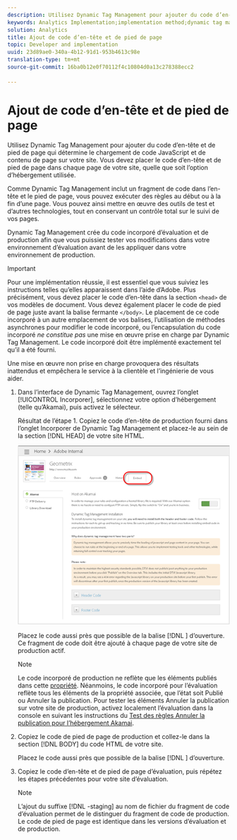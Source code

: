 ```yaml
---
description: Utilisez Dynamic Tag Management pour ajouter du code d’en-tête et de pied de page qui détermine le chargement de code JavaScript et de contenu de page sur votre site. Vous devez placer le code d’en-tête et de pied de page dans chaque page de votre site, quelle que soit l’option d’hébergement utilisée.
keywords: Analytics Implementation;implementation method;dynamic tag management;dtm;code;page code;header code;footer code;embed code;embed tab;embed
solution: Analytics
title: Ajout de code d’en-tête et de pied de page
topic: Developer and implementation
uuid: 23d89ae0-340a-4b12-91d1-953b4613c98e
translation-type: tm+mt
source-git-commit: 16ba0b12e0f70112f4c10804d0a13c278388ecc2

---
```



# Ajout de code d’en-tête et de pied de page

Utilisez Dynamic Tag Management pour ajouter du code d’en-tête et de pied de page qui détermine le chargement de code JavaScript et de contenu de page sur votre site. Vous devez placer le code d’en-tête et de pied de page dans chaque page de votre site, quelle que soit l’option d’hébergement utilisée.

Comme Dynamic Tag Management inclut un fragment de code dans l’en-tête et le pied de page, vous pouvez exécuter des règles au début ou à la fin d’une page. Vous pouvez ainsi mettre en œuvre des outils de test et d’autres technologies, tout en conservant un contrôle total sur le suivi de vos pages.

Dynamic Tag Management crée du code incorporé d’évaluation et de production afin que vous puissiez tester vos modifications dans votre environnement d’évaluation avant de les appliquer dans votre environnement de production.

>[!IMPORTANT]
>
>Pour une implémentation réussie, il est essentiel que vous suiviez les instructions telles qu’elles apparaissent dans l’aide d’Adobe. Plus précisément, vous devez placer le code d’en-tête dans la section `<head>` de vos modèles de document. Vous devez également placer le code de pied de page juste avant la balise fermante `</body>`. Le placement de ce code incorporé à un autre emplacement de vos balises, l’utilisation de méthodes asynchrones pour modifier le code incorporé, ou l’encapsulation du code incorporé *ne constitue pas* une mise en œuvre prise en charge par Dynamic Tag Management. Le code incorporé doit être implémenté exactement tel qu’il a été fourni.
>
>Une mise en œuvre non prise en charge provoquera des résultats inattendus et empêchera le service à la clientèle et l’ingénierie de vous aider.

1. Dans l’interface de Dynamic Tag Management, ouvrez l’onglet [!UICONTROL Incorporer], sélectionnez votre option d’hébergement (telle qu’Akamai), puis activez le sélecteur.

   Résultat de l’étape 1. Copiez le code d’en-tête de production fourni dans l’onglet Incorporer de Dynamic Tag Management et placez-le au sein de la section [!DNL HEAD] de votre site HTML.

   ![](assets/dtm-embed.png)

   Placez le code aussi près que possible de la balise [!DNL <head><meta http-equiv="Content-Type" content="text/html; charset=UTF-8">] d’ouverture. Ce fragment de code doit être ajouté à chaque page de votre site de production actif.

   >[!NOTE]
   >
   >Le code incorporé de production ne reflète que les éléments publiés dans cette [propriété](/help/implement/c-implement-with-dtm/t-create-web-property.md). Néanmoins, le code incorporé pour l’évaluation reflète tous les éléments de la propriété associée, que l’état soit Publié ou Annuler la publication. Pour tester les éléments Annuler la publication sur votre site de production, activez localement l’évaluation dans la console en suivant les instructions du [Test des règles Annuler la publication pour l’hébergement Akamai](/help/implement/c-implement-with-dtm/c-rules/t-test-rules-akamai.md).

1. Copiez le code de pied de page de production et collez-le dans la section [!DNL BODY] du code HTML de votre site.

   Placez le code aussi près que possible de la balise [!DNL </body>] d’ouverture.
1. Copiez le code d’en-tête et de pied de page d’évaluation, puis répétez les étapes précédentes pour votre site d’évaluation.

   >[!NOTE]
   >
   >L’ajout du suffixe [!DNL -staging] au nom de fichier du fragment de code d’évaluation permet de le distinguer du fragment de code de production. Le code de pied de page est identique dans les versions d’évaluation et de production.

